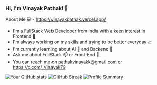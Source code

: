 ### Hi, I'm Vinayak Pathak! 👋
About Me 💻 - https://vinayakpathak.vercel.app/

- I'm a FullStack Web Developer from India with a keen interest in Frontend 🎨
- I'm always working on my skills and trying to be better everyday 📈
- I'm currently learning about AI 🤖 and Backend 🔧
- Ask me about FullStack 📫 or Front-End 💬
- You can reach me on pathakvinayakk@gmail.com or https://x.com/_Vinayak79 

[![Your GitHub stats](https://github-readme-stats.vercel.app/api?username=vinayak-gcc)](https://github.com/anuraghazra/github-readme-stats)
[![GitHub Streak](https://github-readme-streak-stats.herokuapp.com/?user=vinayak-gcc)](https://github.com/DenverCoder1/github-readme-streak-stats)
![Profile Summary](https://github-profile-summary-cards.vercel.app/api/cards/profile-details?username=vinayak-gcc&theme=default)

